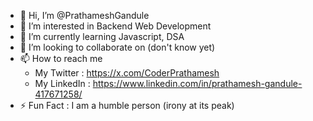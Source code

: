 - 👋 Hi, I’m @PrathameshGandule
- 👀 I’m interested in Backend Web Development
- 🌱 I’m currently learning Javascript, DSA
- 💞️ I’m looking to collaborate on (don't know yet)
- 📫 How to reach me
  - My Twitter : https://x.com/CoderPrathamesh
  - My LinkedIn : https://www.linkedin.com/in/prathamesh-gandule-417671258/
- ⚡ Fun Fact : I am a humble person (irony at its peak)

<!---
PrathameshGandule/PrathameshGandule is a ✨ special ✨ repository because its `README.md` (this file) appears on your GitHub profile.
You can click the Preview link to take a look at your changes.
--->
